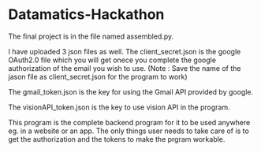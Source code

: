 # Datamatics-Hackathon

The final project is in the file named assembled.py.

I have uploaded 3 json files as well.
The client_secret.json is the google OAuth2.0 file which you will get onece you complete the google authorization of the email you wish to use.
(Note : Save the name of the jason file as client_secret.json for the program to work)

The gmail_token.json is the key for using the Gmail API provided by google.

The visionAPI_token.json is the key to use vision API in the program.

This program is the complete backend program for it to be used anywhere eg. in a website or an app. 
The only things user needs to take care of is to get the authorization and the tokens to make the prgram workable.
